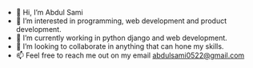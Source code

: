 - 👋 Hi, I’m Abdul Sami
- 👀 I’m interested in programming, web development and product development.
- 🌱 I’m currently working in python django and web development.
- 💞️ I’m looking to collaborate in anything that can hone my skills.
- 📫 Feel free to reach me out on my email abdulsami0522@gmail.com

<!---
abdulsami5/abdulsami5 is a ✨ special ✨ repository because its `README.md` (this file) appears on your GitHub profile.
You can click the Preview link to take a look at your changes.
--->
